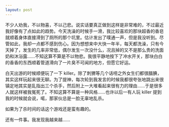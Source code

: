 ```yaml
---
layout: post
---
```


不少人劝我，不以物喜，不以己悲。说实话要真正做到这样是非常难的，不过最近我好像有了点如此的趋势。今天洗澡的时候手一滑，我比较喜欢的那块超香的香皂就顺着身体直接滑到了厕所的那个坑里。估计发出了噗通一声，但是我没听到。尽管如此，我却一点都不感到伤心。因为想想来中大快一年半，每天都洗澡，只有今天掉了，发生的几率非常低，偶尔发生一次没什么，况且掉的又不是那么贵的洗面奶和沐浴露……不知这算不算是不以物悲。我很平静地按下了冲水开关，那块白白的香香的东西顺着管道滑向了一片臭不可闻的地方，但愿它好运。

白天出游的时候顺便玩了一下 killer。除了刺猬等几个话唠之外女生们都很腼腆，其实这样玩起来很无聊。为了提神，每次轮到我发言的时候我都很夸张地跳出来很镇定地其实是乱指出三个杀手，然后附上一大堆看起来很有力的理由……于是很多人就这样被我冤死了。不知这算不算是一种风格……也许以后一有人玩 killer 提到我的时候就会说，喏，那家伙总是一脸无辜地乱杀。

如果为了杀时间的话这个游戏还是蛮有趣的。

还有一件事。我发现我越来越……
